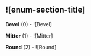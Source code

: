 ## ![enum-section-title]

**Bevel** (0) - ![Bevel]

**Mitter** (1) - ![Mitter]

**Round** (2) - ![Round]


